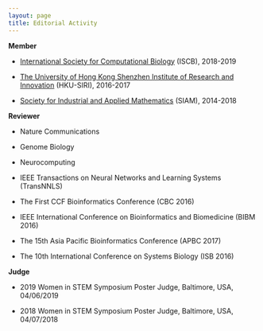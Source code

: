 ```yaml
---
layout: page
title: Editorial Activity
---
```


**Member**
  
- [International Society for Computational Biology](https://www.iscb.org/) \(ISCB\), 2018-2019

- [The University of Hong Kong Shenzhen Institute of Research and Innovation](http://www.siri.hku.hk/) \(HKU-SIRI\), 2016-2017

- [Society for Industrial and Applied Mathematics](https://www.siam.org/) \(SIAM\), 2014-2018

**Reviewer**
  
- Nature Communications

- Genome Biology

- Neurocomputing

- IEEE Transactions on Neural Networks and Learning Systems \(TransNNLS\)

- The First CCF Bioinformatics Conference \(CBC 2016\)

- IEEE International Conference on Bioinformatics and Biomedicine \(BIBM 2016\)

- The 15th Asia Pacific Bioinformatics Conference \(APBC 2017\)

- The 10th International Conference on Systems Biology \(ISB 2016\)

**Judge**

- 2019 Women in STEM Symposium Poster Judge, Baltimore, USA, 04/06/2019

- 2018 Women in STEM Symposium Poster Judge, Baltimore, USA, 04/07/2018

